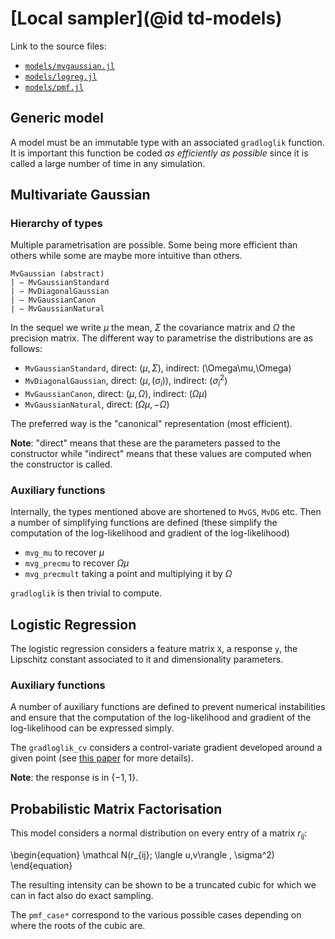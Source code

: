 # [Local sampler](@id td-models)

Link to the source files:

* [`models/mvgaussian.jl`](https://github.com/alan-turing-institute/PDSampler.jl/blob/master/src/models/mvgaussian.jl)
* [`models/logreg.jl`](https://github.com/alan-turing-institute/PDSampler.jl/blob/master/src/models/logreg.jl)
* [`models/pmf.jl`](https://github.com/alan-turing-institute/PDSampler.jl/blob/master/src/models/pmf.jl)

## Generic model

A model must be an immutable type with an associated `gradloglik` function. It is important this function be coded *as efficiently as possible* since it is called a large number of time in any simulation.

## Multivariate Gaussian

### Hierarchy of types

Multiple parametrisation are possible. Some being more efficient than others while some are maybe more intuitive than others.

```
MvGaussian (abstract)
| — MvGaussianStandard
| — MvDiagonalGaussian
| — MvGaussianCanon
| — MvGaussianNatural
```

In the sequel we write $\mu$ the mean, $\Sigma$ the covariance matrix and $\Omega$ the precision matrix. The different way to parametrise the distributions are as follows:

* `MvGaussianStandard`, direct: $(\mu, \Sigma)$, indirect: (\Omega\mu,\Omega)
* `MvDiagonalGaussian`, direct: $(\mu, (\sigma_i))$, indirect: $(\sigma_i^2)$
* `MvGaussianCanon`, direct: $(\mu, \Omega)$, indirect: $(\Omega\mu)$
* `MvGaussianNatural`, direct: $(\Omega\mu,-\Omega)$

The preferred way is the "canonical" representation (most efficient).

**Note**: "direct" means that these are the parameters passed to the constructor while "indirect" means that these values are computed when the constructor is called.

### Auxiliary functions

Internally, the types mentioned above are shortened to `MvGS`, `MvDG` etc. Then a number of simplifying functions are defined (these simplify the computation of the log-likelihood and gradient of the log-likelihood)

* `mvg_mu` to recover $\mu$
* `mvg_precmu` to recover $\Omega\mu$
* `mvg_precmult` taking a point and multiplying it by $\Omega$

`gradloglik` is then trivial to compute.

## Logistic Regression

The logistic regression considers a feature matrix `X`, a response `y`, the Lipschitz constant associated to it and dimensionality parameters.

### Auxiliary functions

A number of auxiliary functions are defined to prevent numerical instabilities and ensure that the computation of the log-likelihood and gradient of the log-likelihood can be expressed simply.

The `gradloglik_cv` considers a control-variate gradient developed around a given point (see [this paper](https://arxiv.org/pdf/1701.04244.pdf) for more details).

**Note**: the response is in $\{-1,1\}$.

## Probabilistic Matrix Factorisation

This model considers a normal distribution on every entry of a matrix $r_{ij}$:

\begin{equation}
\mathcal N(r_{ij}; \langle u,v\rangle , \sigma^2)
\end{equation}

The resulting intensity can be shown to be a truncated cubic for which we can in fact also do exact sampling.

The `pmf_case*` correspond to the various possible cases depending on where the roots of the cubic are.
